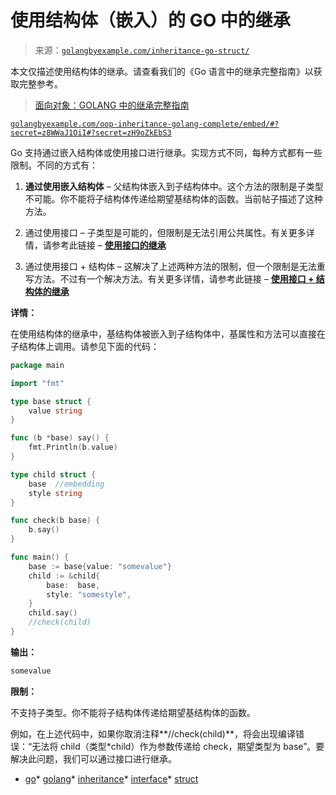 <!--yml

分类：未分类

日期：2024-10-13 06:00:33

-->

# 使用结构体（嵌入）的 GO 中的继承

> 来源：[`golangbyexample.com/inheritance-go-struct/`](https://golangbyexample.com/inheritance-go-struct/)

本文仅描述使用结构体的继承。请查看我们的《Go 语言中的继承完整指南》以获取完整参考。

> [面向对象：GOLANG 中的继承完整指南](https://golangbyexample.com/oop-inheritance-golang-complete/)

[`golangbyexample.com/oop-inheritance-golang-complete/embed/#?secret=z8WWaJ1OiI#?secret=zH9oZkEbS3`](https://golangbyexample.com/oop-inheritance-golang-complete/embed/#?secret=z8WWaJ1OiI#?secret=zH9oZkEbS3)

Go 支持通过嵌入结构体或使用接口进行继承。实现方式不同，每种方式都有一些限制。不同的方式有：

1.  **通过使用嵌入结构体** – 父结构体嵌入到子结构体中。这个方法的限制是子类型不可能。你不能将子结构体传递给期望基结构体的函数。当前帖子描述了这种方法。

1.  通过使用接口 – 子类型是可能的，但限制是无法引用公共属性。有关更多详情，请参考此链接 – [**使用接口的继承**](https://golangbyexample.com/inheritance-go-interface/)

1.  通过使用接口 + 结构体 – 这解决了上述两种方法的限制，但一个限制是无法重写方法。不过有一个解决方法。有关更多详情，请参考此链接 – [**使用接口 + 结构体的继承**](https://golangbyexample.com/inheritance-go-interface-struct/)

**详情：**

在使用结构体的继承中，基结构体被嵌入到子结构体中，基属性和方法可以直接在子结构体上调用。请参见下面的代码：

```go
package main

import "fmt"

type base struct {
	value string
}

func (b *base) say() {
	fmt.Println(b.value)
}

type child struct {
	base  //embedding
	style string
}

func check(b base) {
	b.say()
}

func main() {
	base := base{value: "somevalue"}
	child := &child{
		base:  base,
		style: "somestyle",
	}
	child.say()
	//check(child)
} 
```

**输出：**

```go
somevalue
```

**限制：**

不支持子类型。你不能将子结构体传递给期望基结构体的函数。

例如，在上述代码中，如果你取消注释**//check(child)**，将会出现编译错误：“无法将 child（类型*child）作为参数传递给 check，期望类型为 base”。要解决此问题，我们可以通过接口进行继承。

+   [go](https://golangbyexample.com/tag/go/)*   [golang](https://golangbyexample.com/tag/golang/)*   [inheritance](https://golangbyexample.com/tag/inheritance/)*   [interface](https://golangbyexample.com/tag/interface/)*   [struct](https://golangbyexample.com/tag/struct/)
